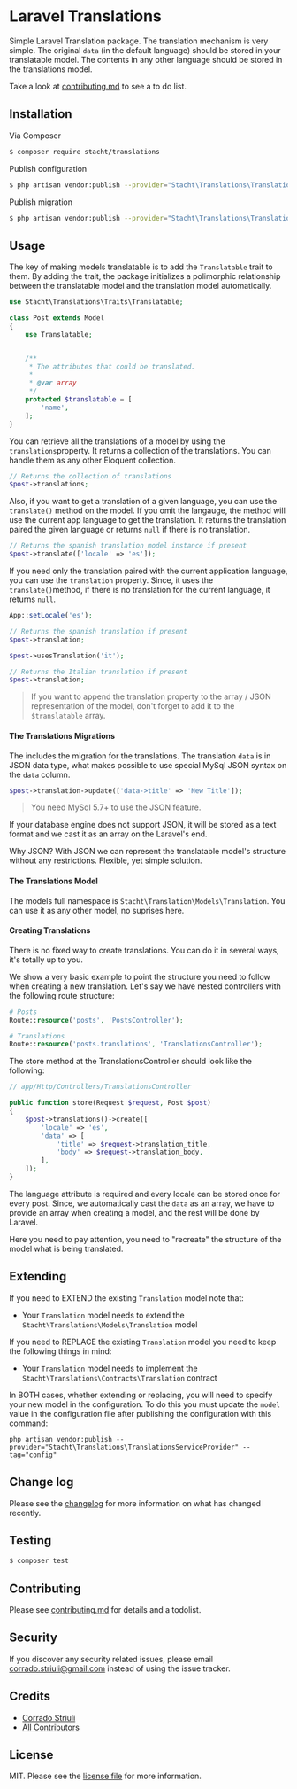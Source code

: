 # Laravel Translations

Simple Laravel Translation package.
The translation mechanism is very simple. The original `data` (in the default language) should be stored in your translatable model. The contents in any other language should be stored in the translations model.

Take a look at [contributing.md](contributing.md) to see a to do list.

## Installation

Via Composer

``` bash
$ composer require stacht/translations
```

Publish configuration

```bash
$ php artisan vendor:publish --provider="Stacht\Translations\TranslationsServiceProvider" --tag="config"
```

Publish migration

```bash
$ php artisan vendor:publish --provider="Stacht\Translations\TranslationsServiceProvider" --tag="migrations"
```



## Usage

The key of making models translatable is to add the `Translatable` trait to them. By adding the trait, the package initializes a polimorphic relationship between the translatable model and the translation model automatically.

```php
use Stacht\Translations\Traits\Translatable;

class Post extends Model
{
    use Translatable;


    /**
     * The attributes that could be translated.
     *
     * @var array
     */
    protected $translatable = [
        'name',
    ];
}
```

You can retrieve all the translations of a model by using the `translations`property. It returns a collection of the translations. You can handle them as any other Eloquent collection.

```php
// Returns the collection of translations
$post->translations;
```

Also, if you want to get a translation of a given language, you can use the `translate()` method on the model. If you omit the langauge, the method will use the current app language to get the translation. It returns the translation paired the given language or returns `null` if there is no translation.

```php
// Returns the spanish translation model instance if present
$post->translate(['locale' => 'es']);
```

If you need only the translation paired with the current application language, you can use the `translation` property. Since, it uses the `translate()`method, if there is no translation for the current language, it returns `null`.

```php
App::setLocale('es');

// Returns the spanish translation if present
$post->translation;

$post->usesTranslation('it');

// Returns the Italian translation if present
$post->translation;
```

> If you want to append the translation property to the array / JSON representation of the model, don't forget to add it to the `$translatable` array.



#### The Translations Migrations

The includes the migration for the translations. The translation `data` is in JSON data type, what makes possible to use special MySql JSON syntax on the `data` column.

```php
$post->translation->update(['data->title' => 'New Title']);
```

> You need MySql 5.7+ to use the JSON feature.

If your database engine does not support JSON, it will be stored as a text format and we cast it as an array on the Laravel's end.

Why JSON? With JSON we can represent the translatable model's structure without any restrictions. Flexible, yet simple solution.



#### The Translations Model

The models full namespace is `Stacht\Translation\Models\Translation`. You can use it as any other model, no suprises here.



#### Creating Translations

There is no fixed way to create translations. You can do it in several ways, it's totally up to you.

We show a very basic example to point the structure you need to follow when creating a new translation. Let's say we have nested controllers with the following route structure:

```php
# Posts
Route::resource('posts', 'PostsController');

# Translations
Route::resource('posts.translations', 'TranslationsController');
```

The store method at the TranslationsController should look like the following:

```php
// app/Http/Controllers/TranslationsController

public function store(Request $request, Post $post)
{
    $post->translations()->create([
        'locale' => 'es',
        'data' => [
            'title' => $request->translation_title,
            'body' => $request->translation_body,
        ],
    ]);
}
```

The language attribute is required and every locale can be stored once for every post. Since, we automatically cast the `data` as an array, we have to provide an array when creating a model, and the rest will be done by Laravel.

Here you need to pay attention, you need to "recreate" the structure of the model what is being translated.



## Extending

If you need to EXTEND the existing `Translation` model note that:

- Your `Translation` model needs to extend the `Stacht\Translations\Models\Translation` model

If you need to REPLACE the existing `Translation` model  you need to keep the following things in mind:

- Your `Translation` model needs to implement the `Stacht\Translations\Contracts\Translation` contract

In BOTH cases, whether extending or replacing, you will need to specify your new model in the configuration. To do this you must update the `model` value in the configuration file after publishing the configuration with this command:

```
php artisan vendor:publish --provider="Stacht\Translations\TranslationsServiceProvider" --tag="config"
```



## Change log

Please see the [changelog](changelog.md) for more information on what has changed recently.

## Testing

``` bash
$ composer test
```

## Contributing

Please see [contributing.md](contributing.md) for details and a todolist.

## Security

If you discover any security related issues, please email corrado.striuli@gmail.com instead of using the issue tracker.

## Credits

- [Corrado Striuli][link-author]
- [All Contributors][link-contributors]

## License

MIT. Please see the [license file](license.md) for more information.

[link-author]: https://bitbucket.com/stacht
[link-contributors]: ../../contributors

